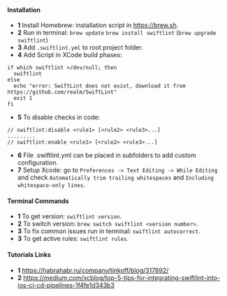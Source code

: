 #### Installation

* **1** Install Homebrew: installation script in https://brew.sh.
* **2** Run in terminal: 
	`brew update`
	`brew install swiftlint` (`brew upgrade swiftlint`)
* **3** Add `.swiftlint.yml` to root project folder.
* **4** Add Script in XCode build phases:
```
if which swiftlint >/dev/null; then
  swiftlint
else
  echo "error: SwiftLint does not exist, download it from https://github.com/realm/SwiftLint"
  exit 1
fi
```
* **5** To disable checks in code: 
```
// swiftlint:disable <rule1> [<rule2> <rule3>...]
.........
// swiftlint:enable <rule1> [<rule2> <rule3>...]
```
* **6** File .swiftlint.yml can be placed in subfolders to add custom configuration.
* **7** Setup Xcode: go to `Preferences -> Text Editing -> While Editing` and check `Automatically trim trailing whitespaces` and `Including whitespace-only lines`.

#### Terminal Commands

* **1** To get version: `swiftlint version`.
* **2** To switch version: `brew switch swiftlint <version number>`.
* **3** To fix common issues run in terminal: `swiftlint autocorrect`.
* **3** To get active rules: `swiftlint rules`.

#### Tutorials Links

* **1** https://habrahabr.ru/company/tinkoff/blog/317892/
* **2** https://medium.com/xcblog/top-5-tips-for-integrating-swiftlint-into-ios-ci-cd-pipelines-1f4fe1d343b3
